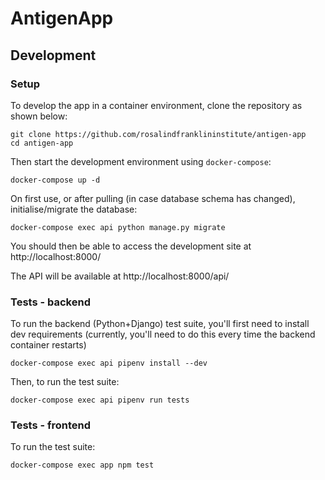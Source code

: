 # AntigenApp

## Development

### Setup

To develop the app in a container environment, clone the repository as shown below:

```
git clone https://github.com/rosalindfranklininstitute/antigen-app
cd antigen-app
```

Then start the development environment using `docker-compose`:

```
docker-compose up -d
```

On first use, or after pulling (in case database schema has changed), initialise/migrate the database:

```
docker-compose exec api python manage.py migrate
```

You should then be able to access the development site at http://localhost:8000/

The API will be available at http://localhost:8000/api/

### Tests - backend

To run the backend (Python+Django) test suite, you'll first need to install dev requirements (currently,
you'll need to do this every time the backend container restarts)

    docker-compose exec api pipenv install --dev

Then, to run the test suite:

    docker-compose exec api pipenv run tests

### Tests - frontend 

To run the test suite:
    
    docker-compose exec app npm test